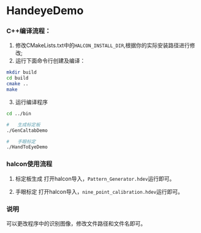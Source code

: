 # HandeyeDemo
### C++编译流程：
1. 修改CMakeLists.txt中的<code>HALCON_INSTALL_DIR</code>,根据你的实际安装路径进行修改;
2. 运行下面命令行创建及编译：
```bash
mkdir build
cd build
cmake ..
make
```

3. 运行编译程序
```bash
cd ../bin

#   生成标定板
./GenCaltabDemo

#   手眼标定
./HandToEyeDemo
```

### halcon使用流程
1. 标定板生成
打开halcon导入，<code>Pattern_Generator.hdev</code>运行即可。

2. 手眼标定
打开halcon导入，<code>nine_point_calibration.hdev</code>运行即可。

### 说明
可以更改程序中的识别图像，修改文件路径和文件名即可。


